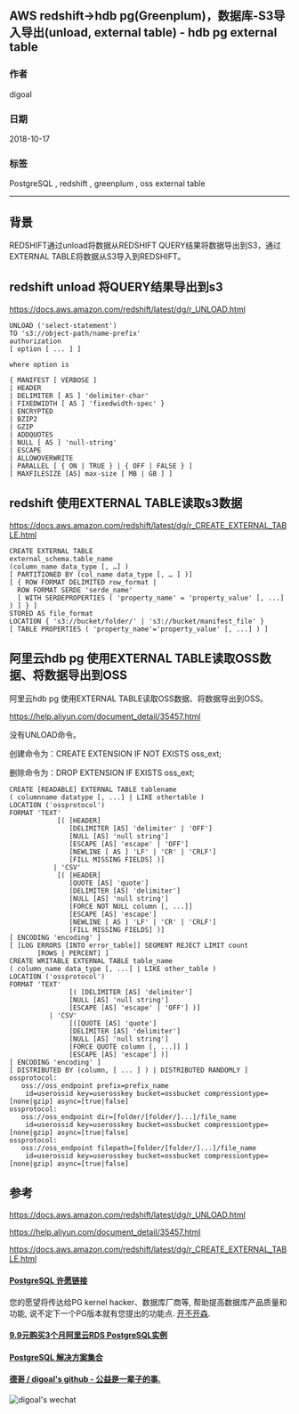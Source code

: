 ## AWS redshift->hdb pg(Greenplum)，数据库-S3导入导出(unload, external table) - hdb pg external table  
                                                             
### 作者                                                             
digoal                                                             
                                                             
### 日期                                                             
2018-10-17                                                           
                                                             
### 标签                                                             
PostgreSQL , redshift , greenplum , oss external table       
                                                             
----                                                             
                                                             
## 背景          
REDSHIFT通过unload将数据从REDSHIFT QUERY结果将数据导出到S3，通过EXTERNAL TABLE将数据从S3导入到REDSHIFT。  
  
## redshift unload 将QUERY结果导出到s3  
https://docs.aws.amazon.com/redshift/latest/dg/r_UNLOAD.html  
  
```  
UNLOAD ('select-statement')  
TO 's3://object-path/name-prefix'  
authorization  
[ option [ ... ] ]  
  
where option is  
  
{ MANIFEST [ VERBOSE ]   
| HEADER  
| DELIMITER [ AS ] 'delimiter-char'   
| FIXEDWIDTH [ AS ] 'fixedwidth-spec' }    
| ENCRYPTED  
| BZIP2    
| GZIP       
| ADDQUOTES   
| NULL [ AS ] 'null-string'  
| ESCAPE  
| ALLOWOVERWRITE  
| PARALLEL [ { ON | TRUE } | { OFF | FALSE } ]  
[ MAXFILESIZE [AS] max-size [ MB | GB ] ]  
```  
  
## redshift 使用EXTERNAL TABLE读取s3数据  
https://docs.aws.amazon.com/redshift/latest/dg/r_CREATE_EXTERNAL_TABLE.html  
  
```  
CREATE EXTERNAL TABLE  
external_schema.table_name    
(column_name data_type [, …] )  
[ PARTITIONED BY (col_name data_type [, … ] )]   
[ { ROW FORMAT DELIMITED row_format |  
  ROW FORMAT SERDE 'serde_name'   
  [ WITH SERDEPROPERTIES ( 'property_name' = 'property_value' [, ...] ) ] } ]  
STORED AS file_format  
LOCATION { 's3://bucket/folder/' | 's3://bucket/manifest_file' }  
[ TABLE PROPERTIES ( 'property_name'='property_value' [, ...] ) ]  
```  
  
## 阿里云hdb pg 使用EXTERNAL TABLE读取OSS数据、将数据导出到OSS  
阿里云hdb pg 使用EXTERNAL TABLE读取OSS数据、将数据导出到OSS。  
  
https://help.aliyun.com/document_detail/35457.html    
  
没有UNLOAD命令。  
  
创建命令为：CREATE EXTENSION IF NOT EXISTS oss_ext;  
  
删除命令为：DROP EXTENSION IF EXISTS oss_ext;  
  
```  
CREATE [READABLE] EXTERNAL TABLE tablename  
( columnname datatype [, ...] | LIKE othertable )  
LOCATION ('ossprotocol')  
FORMAT 'TEXT'  
            [( [HEADER]  
               [DELIMITER [AS] 'delimiter' | 'OFF']  
               [NULL [AS] 'null string']  
               [ESCAPE [AS] 'escape' | 'OFF']  
               [NEWLINE [ AS ] 'LF' | 'CR' | 'CRLF']  
               [FILL MISSING FIELDS] )]  
           | 'CSV'  
            [( [HEADER]  
               [QUOTE [AS] 'quote']  
               [DELIMITER [AS] 'delimiter']  
               [NULL [AS] 'null string']  
               [FORCE NOT NULL column [, ...]]  
               [ESCAPE [AS] 'escape']  
               [NEWLINE [ AS ] 'LF' | 'CR' | 'CRLF']  
               [FILL MISSING FIELDS] )]  
[ ENCODING 'encoding' ]  
[ [LOG ERRORS [INTO error_table]] SEGMENT REJECT LIMIT count  
       [ROWS | PERCENT] ]  
CREATE WRITABLE EXTERNAL TABLE table_name  
( column_name data_type [, ...] | LIKE other_table )  
LOCATION ('ossprotocol')  
FORMAT 'TEXT'  
               [( [DELIMITER [AS] 'delimiter']  
               [NULL [AS] 'null string']  
               [ESCAPE [AS] 'escape' | 'OFF'] )]  
          | 'CSV'  
               [([QUOTE [AS] 'quote']  
               [DELIMITER [AS] 'delimiter']  
               [NULL [AS] 'null string']  
               [FORCE QUOTE column [, ...]] ]  
               [ESCAPE [AS] 'escape'] )]  
[ ENCODING 'encoding' ]  
[ DISTRIBUTED BY (column, [ ... ] ) | DISTRIBUTED RANDOMLY ]  
ossprotocol:  
   oss://oss_endpoint prefix=prefix_name  
    id=userossid key=userosskey bucket=ossbucket compressiontype=[none|gzip] async=[true|false]  
ossprotocol:  
   oss://oss_endpoint dir=[folder/[folder/]...]/file_name  
    id=userossid key=userosskey bucket=ossbucket compressiontype=[none|gzip] async=[true|false]  
ossprotocol:  
   oss://oss_endpoint filepath=[folder/[folder/]...]/file_name  
    id=userossid key=userosskey bucket=ossbucket compressiontype=[none|gzip] async=[true|false]  
```  
    
## 参考    
https://docs.aws.amazon.com/redshift/latest/dg/r_UNLOAD.html  
  
https://help.aliyun.com/document_detail/35457.html  
  
https://docs.aws.amazon.com/redshift/latest/dg/r_CREATE_EXTERNAL_TABLE.html  
  
    
  
  
  
  
  
  
  
  
  
  
  
  
  
  
  
  
  
  
  
  
  
  
  
  
  
  
  
  
  
  
  
  
  
  
  
  
  
  
  
  
  
  
  
  
  
  
  
  
  
  
  
  
  
  
  
  
  
  
  
#### [PostgreSQL 许愿链接](https://github.com/digoal/blog/issues/76 "269ac3d1c492e938c0191101c7238216")
您的愿望将传达给PG kernel hacker、数据库厂商等, 帮助提高数据库产品质量和功能, 说不定下一个PG版本就有您提出的功能点. [开不开森](https://github.com/digoal/blog/issues/76 "269ac3d1c492e938c0191101c7238216").  
  
  
#### [9.9元购买3个月阿里云RDS PostgreSQL实例](https://www.aliyun.com/database/postgresqlactivity "57258f76c37864c6e6d23383d05714ea")
  
  
#### [PostgreSQL 解决方案集合](https://yq.aliyun.com/topic/118 "40cff096e9ed7122c512b35d8561d9c8")
  
  
#### [德哥 / digoal's github - 公益是一辈子的事.](https://github.com/digoal/blog/blob/master/README.md "22709685feb7cab07d30f30387f0a9ae")
  
  
![digoal's wechat](../pic/digoal_weixin.jpg "f7ad92eeba24523fd47a6e1a0e691b59")
  
